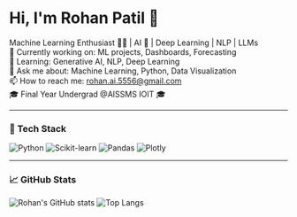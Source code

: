 # Hi, I'm Rohan Patil 👋
Machine Learning Enthusiast 🧑‍💻 | AI 🤖 | Deep Learning | NLP | LLMs   
🔭 Currently working on: ML projects, Dashboards, Forecasting  
🌱 Learning: Generative AI, NLP, Deep Learning  
💬 Ask me about: Machine Learning, Python, Data Visualization  
📫 How to reach me: rohan.ai.5556@gmail.com  
🎓 Final Year Undergrad @AISSMS IOIT 🎓 

---

### 🔧 Tech Stack
![Python](https://img.shields.io/badge/Python-3776AB?style=for-the-badge&logo=python)
![Scikit-learn](https://img.shields.io/badge/scikit--learn-F7931E?style=for-the-badge&logo=scikit-learn)
![Pandas](https://img.shields.io/badge/pandas-150458?style=for-the-badge&logo=pandas)
![Plotly](https://img.shields.io/badge/plotly-3F4F75?style=for-the-badge&logo=plotly)

---

### 📈 GitHub Stats
![Rohan's GitHub stats](https://github-readme-stats.vercel.app/api?username=codewithrohan5556&show_icons=true&theme=radical)
![Top Langs](https://github-readme-stats.vercel.app/api/top-langs/?username=codewithrohan5556&layout=compact&theme=radical)
